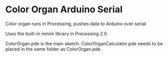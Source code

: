 Color Organ Arduino Serial
==========================

Color organ runs in Processing, pushes data to Arduino over serial

Uses the built-in minim library in Processing 2.0.

ColorOrgan.pde is the main sketch. ColorOrganCalculator.pde needs to be placed in the same folder as ColorOrgan.pde.
